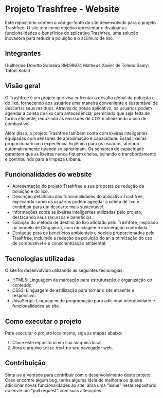 # Projeto Trashfree - Website

Este repositório contém o código-fonte do site desenvolvido para o projeto Trashfree. O site tem como objetivo apresentar e divulgar as funcionalidades e benefícios do aplicativo Trashfree, uma solução inovadora para reduzir a poluição e o acúmulo de lixo.

## Integrantes

Guilherme Doretto Sobreiro RM:99674
Matheus Xavier de Toledo
Samyr Tatoni Kotait

## Visão geral

O Trashfree é um projeto que visa enfrentar o desafio global da poluição e do lixo, fornecendo aos usuários uma maneira conveniente e sustentável de descartar seus resíduos. Através do nosso aplicativo, os usuários podem agendar a coleta de lixo com antecedência, permitindo que seja feita de forma eficiente, reduzindo as emissões de CO2 e otimizando o uso de combustível.

Além disso, o projeto Trashfree também conta com lixeiras inteligentes equipadas com sensores de aproximação e capacidade. Essas lixeiras proporcionam uma experiência higiênica para os usuários, abrindo automaticamente quando se aproximam. Os sensores de capacidade garantem que as lixeiras nunca fiquem cheias, evitando o transbordamento e contribuindo para a limpeza urbana.

## Funcionalidades do website

- Apresentação do projeto Trashfree e sua proposta de redução da poluição e do lixo.
- Descrição detalhada das funcionalidades do aplicativo Trashfree, explicando como os usuários podem agendar a coleta de lixo e contribuir para um descarte mais sustentável.
- Informações sobre as lixeiras inteligentes utilizadas pelo projeto, destacando seus recursos e benefícios.
- Exibição do método de destino do lixo adotado pelo Trashfree, inspirado no modelo de Cingapura, com reciclagem e incineração controlada.
- Destaque para os benefícios ambientais e sociais proporcionados pelo Trashfree, incluindo a redução da poluição do ar, a otimização do uso de combustível e a conscientização ambiental.

## Tecnologias utilizadas

O site foi desenvolvido utilizando as seguintes tecnologias:

- HTML5: Linguagem de marcação para estruturação e organização do conteúdo.
- CSS3: Linguagem de estilização para tornar o site atraente e responsivo.
- JavaScript: Linguagem de programação para adicionar interatividade e funcionalidades ao site.

## Como executar o projeto

Para executar o projeto localmente, siga as etapas abaixo:

1. Clone este repositório em sua máquina local.
2. Abra o arquivo `index.html` no seu navegador web.

## Contribuição

Sinta-se à vontade para contribuir com o desenvolvimento deste projeto. Caso encontre algum bug, tenha alguma ideia de melhoria ou queira adicionar novas funcionalidades ao site, abra uma "issue" neste repositório ou envie um "pull request" com suas alterações.
